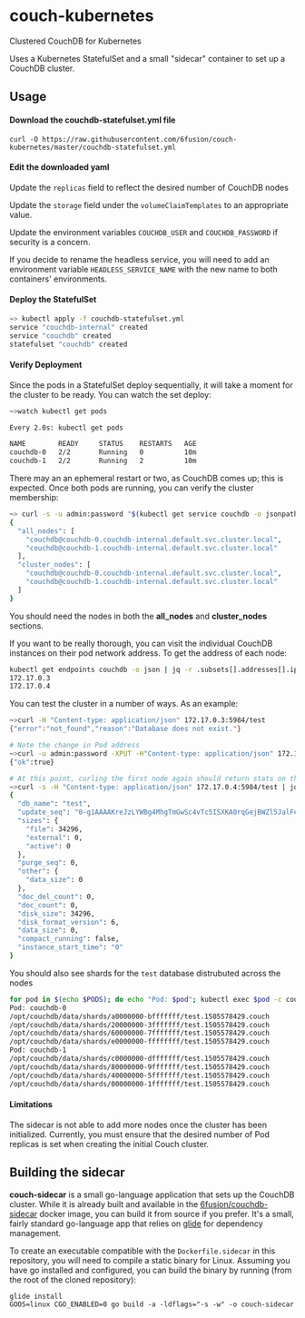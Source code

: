 # couch-kubernetes
Clustered CouchDB for Kubernetes

Uses a Kubernetes StatefulSet and a small "sidecar" container to set up a CouchDB cluster.

## Usage
#### Download the couchdb-statefulset.yml file

```curl -O https://raw.githubusercontent.com/6fusion/couch-kubernetes/master/couchdb-statefulset.yml```

#### Edit the downloaded yaml

Update the `replicas` field to reflect the desired number of CouchDB nodes

Update the `storage` field under the `volumeClaimTemplates` to an appropriate value.

Update the environment variables `COUCHDB_USER` and `COUCHDB_PASSWORD` if security is a concern.

If you decide to rename the headless service, you will need to add an environment variable `HEADLESS_SERVICE_NAME` with the new name to both containers' environments.

#### Deploy the StatefulSet

```bash
~> kubectl apply -f couchdb-statefulset.yml
service "couchdb-internal" created
service "couchdb" created
statefulset "couchdb" created
```

#### Verify Deployment

Since the pods in a StatefulSet deploy sequentially, it will take a moment for the cluster to be ready.
You can watch the set deploy:
```bash
~>watch kubectl get pods

Every 2.0s: kubectl get pods

NAME        READY     STATUS    RESTARTS   AGE
couchdb-0   2/2       Running   0          10m
couchdb-1   2/2       Running   2          10m
```

There may an an ephemeral restart or two, as CouchDB comes up; this is expected.
Once both pods are running, you can verify the cluster membership:
```bash
~> curl -s -u admin:password "$(kubectl get service couchdb -o jsonpath='{.spec.clusterIP}'):5984/_membership" | jq .
{
  "all_nodes": [
    "couchdb@couchdb-0.couchdb-internal.default.svc.cluster.local",
    "couchdb@couchdb-1.couchdb-internal.default.svc.cluster.local"
  ],
  "cluster_nodes": [
    "couchdb@couchdb-0.couchdb-internal.default.svc.cluster.local",
    "couchdb@couchdb-1.couchdb-internal.default.svc.cluster.local"
  ]
}

```

You should need the nodes in both the **all_nodes** and **cluster_nodes** sections.

If you want to be really thorough, you can visit the individual CouchDB instances on their pod network address.
To get the address of each node:
```bash
kubectl get endpoints couchdb -o json | jq -r .subsets[].addresses[].ip
172.17.0.3
172.17.0.4
```

You can test the cluster in a number of ways. As an example:
```bash
~>curl -H "Content-type: application/json" 172.17.0.3:5984/test
{"error":"not_found","reason":"Database does not exist."}

# Note the change in Pod address
~>curl -u admin:password -XPUT -H"Content-type: application/json" 172.17.0.4:5984/test
{"ok":true}

# At this point, curling the first node again should return stats on the test database
~>curl -s -H "Content-type: application/json" 172.17.0.4:5984/test | jq .
{
  "db_name": "test",
  "update_seq": "0-g1AAAAKreJzLYWBg4MhgTmGwSc4vTc5ISXKA0rqGejBWZl5JalFeYo5eSmpaYmlOiV5xWbJeck5pMVBYLyc_OTEnB2gKUyJDkvz___-zEhmwmmdAqnlJCkAyyR6PkSQ7MckBZGQ8VV2ZADKynpquzGMBkgwNQApo6nyquRRi7AKIsfup7NoDEGPvU9m1DyDGgsI2CwDPrfAa",
  "sizes": {
    "file": 34296,
    "external": 0,
    "active": 0
  },
  "purge_seq": 0,
  "other": {
    "data_size": 0
  },
  "doc_del_count": 0,
  "doc_count": 0,
  "disk_size": 34296,
  "disk_format_version": 6,
  "data_size": 0,
  "compact_running": false,
  "instance_start_time": "0"
}

```

You should also see shards for the `test` database distrubuted across the nodes
```bash
for pod in $(echo $PODS); do echo "Pod: $pod"; kubectl exec $pod -c couchdb -- /usr/bin/find /opt/couchdb/data/; done | grep -E '(Pod|test)'
Pod: couchdb-0
/opt/couchdb/data/shards/a0000000-bfffffff/test.1505578429.couch
/opt/couchdb/data/shards/20000000-3fffffff/test.1505578429.couch
/opt/couchdb/data/shards/60000000-7fffffff/test.1505578429.couch
/opt/couchdb/data/shards/e0000000-ffffffff/test.1505578429.couch
Pod: couchdb-1
/opt/couchdb/data/shards/c0000000-dfffffff/test.1505578429.couch
/opt/couchdb/data/shards/80000000-9fffffff/test.1505578429.couch
/opt/couchdb/data/shards/40000000-5fffffff/test.1505578429.couch
/opt/couchdb/data/shards/00000000-1fffffff/test.1505578429.couch
```

#### Limitations
The sidecar is not able to add more nodes once the cluster has been initialized. Currently, you must ensure that the desired number of Pod replicas is set when creating the initial Couch cluster.

## Building the sidecar
**couch-sidecar** is a small go-language application that sets up the CouchDB cluster. While it is already built and available in the
[6fusion/couchdb-sidecar](https://hub.docker.com/r/6fusion/couchdb-sidecar) docker image, you can build it from source if you prefer.
It's a small, fairly standard go-language app that relies on [glide](https://github.com/Masterminds/glide) for dependency management.

To create an executable compatible with the `Dockerfile.sidecar` in this repository, you will need to compile a static binary for Linux.
Assuming you have go installed and configured, you can build the binary by running (from the root of the cloned repository):
```
glide install
GOOS=linux CGO_ENABLED=0 go build -a -ldflags="-s -w" -o couch-sidecar
```
